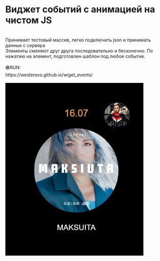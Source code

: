 # Виджет событий с анимацией на чистом JS
<br>
Принимает тестовый массив, легко подключить json и принимать данные с сервера
<br>
Элементы сменяют друг друга последовательно и бесконечно. 
По нажатию на элемент, подготовлен шаблон под любое событие.
<br>
<br>🟢RUN:<br>
https://westerovs.github.io/wiget_events/
<br>
<br>
<img src="cover.jpg" />
